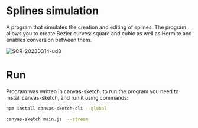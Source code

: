 # Splines simulation

A program that simulates the creation and editing of splines. The program allows you to create Bezier curves: square and cubic as well as Hermite and enables conversion between them.


![SCR-20230314-ud8](https://user-images.githubusercontent.com/101266606/225133643-965fcb72-2db8-48d8-b8e6-eb28a93a0cc9.png)

# Run
Program was written in canvas-sketch. to run the program you need to install canvas-sketch, and run it using commands:

```bash
npm install canvas-sketch-cli --global

canvas-sketch main.js  --stream
```
